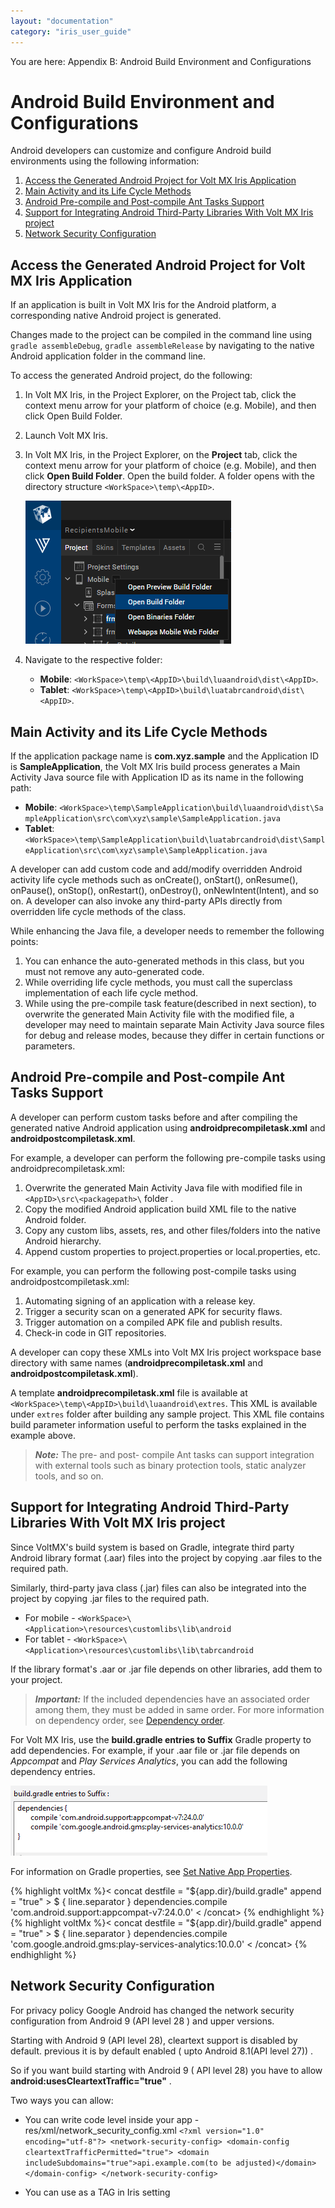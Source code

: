 ```yaml
---
layout: "documentation"
category: "iris_user_guide"
---
```

                         

You are here: Appendix B: Android Build Environment and Configurations

Android Build Environment and Configurations
============================================

Android developers can customize and configure Android build environments using the following information:

1.  [Access the Generated Android Project for Volt MX Iris Application](#access-the-generated-android-project-for-application)
2.  [Main Activity and its Life Cycle Methods](#main-activity-and-its-life-cycle-methods)
3.  [Android Pre-compile and Post-compile Ant Tasks Support](#android-pre-compile-and-post-compile-ant-tasks-support)
4.  [Support for Integrating Android Third-Party Libraries With Volt MX Iris project](#support-for-integrating-android-third-party-libraries-with-volt-mx-iris-project)
5.  [Network Security Configuration](#network-security-configuration)

Access the Generated Android Project for Volt MX Iris Application
-----------------------------------------------------------------------

If an application is built in Volt MX Iris for the Android platform, a corresponding native Android project is generated.

Changes made to the project can be compiled in the command line using `gradle assembleDebug`, `gradle assembleRelease` by navigating to the native Android application folder in the command line.

To access the generated Android project, do the following: 

1.  In Volt MX Iris, in the Project Explorer, on the Project tab, click the context menu arrow for your platform of choice (e.g. Mobile), and then click Open Build Folder.
2.  Launch Volt MX Iris.
3.  In Volt MX Iris, in the Project Explorer, on the **Project** tab, click the context menu arrow for your platform of choice (e.g. Mobile), and then click **Open Build Folder**. Open the build folder. A folder opens with the directory structure
     `<WorkSpace>\temp\<AppID>`.

     ![](Resources/Images/OpenBuildFolder.png)

4.  Navigate to the respective folder: 
    *   **Mobile**: `<WorkSpace>\temp\<AppID>\build\luaandroid\dist\<AppID>`.
    *   **Tablet**: `<WorkSpace>\temp\<AppID>\build\luatabrcandroid\dist\<AppID>`.

Main Activity and its Life Cycle Methods
----------------------------------------

If the application package name is **com.xyz.sample** and the Application ID is **SampleApplication**, the Volt MX Iris build process generates a Main Activity Java source file with Application ID as its name in the following path: 

*   **Mobile**: `<WorkSpace>\temp\SampleApplication\build\luaandroid\dist\SampleApplication\src\com\xyz\sample\SampleApplication.java`
*   **Tablet**:  `<WorkSpace>\temp\SampleApplication\build\luatabrcandroid\dist\SampleApplication\src\com\xyz\sample\SampleApplication.java`

A developer can add custom code and add/modify overridden Android activity life cycle methods such as onCreate(), onStart(), onResume(), onPause(), onStop(), onRestart(), onDestroy(), onNewIntent(Intent), and so on. A developer can also invoke any third-party APIs directly from overridden life cycle methods of the class.

While enhancing the Java file, a developer needs to remember the following points: 

1.  You can enhance the auto-generated methods in this class, but you must not remove any auto-generated code.
2.  While overriding life cycle methods, you must call the superclass implementation of each life cycle method.
3.  While using the pre-compile task feature(described in next section), to overwrite the generated Main Activity file with the modified file, a developer may need to maintain separate Main Activity Java source files for debug and release modes, because they differ in certain functions or parameters.

Android Pre-compile and Post-compile Ant Tasks Support
------------------------------------------------------

A developer can perform custom tasks before and after compiling the generated native Android application using **androidprecompiletask.xml** and **androidpostcompiletask.xml**.

For example, a developer can perform the following pre-compile tasks using androidprecompiletask.xml: 

1.  Overwrite the generated Main Activity Java file with modified file in `<AppID>\src\<packagepath>\` folder .
2.  Copy the modified Android application build XML file to the native Android folder.
3.  Copy any custom libs, assets, res, and other files/folders into the native Android hierarchy.
4.  Append custom properties to project.properties or local.properties, etc.

For example, you can perform the following post-compile tasks using androidpostcompiletask.xml: 

1.  Automating signing of an application with a release key.
2.  Trigger a security scan on a generated APK for security flaws.
3.  Trigger automation on a compiled APK file and publish results.
4.  Check-in code in GIT repositories.

A developer can copy these XMLs into Volt MX Iris project workspace base directory with same names (**androidprecompiletask.xml** and **androidpostcompiletask.xml**).

A template **androidprecompiletask.xml** file is available at `<WorkSpace>\temp\<AppID>\build\luaandroid\extres`. This XML is available under `extres` folder after building any sample project. This XML file contains build parameter information useful to perform the tasks explained in the example above.

> **_Note:_** The pre- and post- compile Ant tasks can support integration with external tools such as binary protection tools, static analyzer tools, and so on.

Support for Integrating Android Third-Party Libraries With Volt MX Iris project
-------------------------------------------------------------------------------------

Since VoltMX's build system is based on Gradle, integrate third party Android library format (.aar) files into the project by copying .aar files to the required path.

Similarly, third-party java class (.jar) files can also be integrated into the project by copying .jar files to the required path.

*   For mobile - `<WorkSpace>\<Application>\resources\customlibs\lib\android`
*   For tablet - `<WorkSpace>\<Application>\resources\customlibs\lib\tabrcandroid`

If the library format's .aar or .jar file depends on other libraries, add them to your project.

> **_Important:_** If the included dependencies have an associated order among them, they must be added in same order. For more information on dependency order, see [Dependency order](https://developer.android.com/studio/build/dependencies.html#dependency_order).

For Volt MX Iris, use the **build.gradle entries to Suffix** Gradle property to add dependencies. For example, if your .aar file or .jar file depends on _Appcompat_ and _Play Services Analytics_, you can add the following dependency entries.

![](Resources/Images/ThirdPartyLibraries.png)

For information on Gradle properties, see [Set Native App Properties](Native_App_Properties.html).


{% highlight voltMx %}< concat destfile = "${app.dir}/build.gradle"
append = "true" > $ {
    line.separator
}
dependencies.compile 'com.android.support:appcompat-v7:24.0.0' < /concat>
{% endhighlight %}{% highlight voltMx %}< concat destfile = "${app.dir}/build.gradle"
append = "true" > $ {
    line.separator
}
dependencies.compile 'com.google.android.gms:play-services-analytics:10.0.0' < /concat>
{% endhighlight %}



Network Security Configuration
------------------------------

For privacy policy Google Android has changed the network security configuration from Android 9 (API level 28 ) and upper versions.   

Starting with Android 9 (API level 28), cleartext support is disabled by default. previous it is by default enabled ( upto Android 8.1(API level 27)) .

So if you want build starting with Android 9 ( API level 28) you have to allow **android:usesCleartextTraffic="true"** .

Two ways you can allow:
*   You can write code level inside your app - res/xml/network_security_config.xml
`<?xml version="1.0" encoding="utf-8"?> <network-security-config> <domain-config cleartextTrafficPermitted="true"> <domain includeSubdomains="true">api.example.com(to be adjusted)</domain> </domain-config> </network-security-config>`

*   You can use as a TAG in Iris setting 



